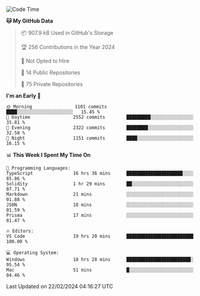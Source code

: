 <!--START_SECTION:waka-->
![Code Time](http://img.shields.io/badge/Code%20Time-5%2C278%20hrs%2056%20mins-blue)

**🐱 My GitHub Data** 

> 📦 907.9 kB Used in GitHub's Storage 
 > 
> 🏆 256 Contributions in the Year 2024
 > 
> 🚫 Not Opted to Hire
 > 
> 📜 14 Public Repositories 
 > 
> 🔑 75 Private Repositories 
 > 
**I'm an Early 🐤** 

```text
🌞 Morning                1101 commits        ████░░░░░░░░░░░░░░░░░░░░░   15.45 % 
🌆 Daytime                2552 commits        █████████░░░░░░░░░░░░░░░░   35.81 % 
🌃 Evening                2322 commits        ████████░░░░░░░░░░░░░░░░░   32.58 % 
🌙 Night                  1151 commits        ████░░░░░░░░░░░░░░░░░░░░░   16.15 % 
```


📊 **This Week I Spent My Time On** 

```text
💬 Programming Languages: 
TypeScript               16 hrs 36 mins      █████████████████████░░░░   85.86 % 
Solidity                 1 hr 29 mins        ██░░░░░░░░░░░░░░░░░░░░░░░   07.71 % 
Markdown                 21 mins             ░░░░░░░░░░░░░░░░░░░░░░░░░   01.88 % 
JSON                     18 mins             ░░░░░░░░░░░░░░░░░░░░░░░░░   01.59 % 
Prisma                   17 mins             ░░░░░░░░░░░░░░░░░░░░░░░░░   01.47 % 

🔥 Editors: 
VS Code                  19 hrs 20 mins      █████████████████████████   100.00 % 

💻 Operating System: 
Windows                  18 hrs 28 mins      ████████████████████████░   95.54 % 
Mac                      51 mins             █░░░░░░░░░░░░░░░░░░░░░░░░   04.46 % 
```


 Last Updated on 22/02/2024 04:16:27 UTC
<!--END_SECTION:waka-->

